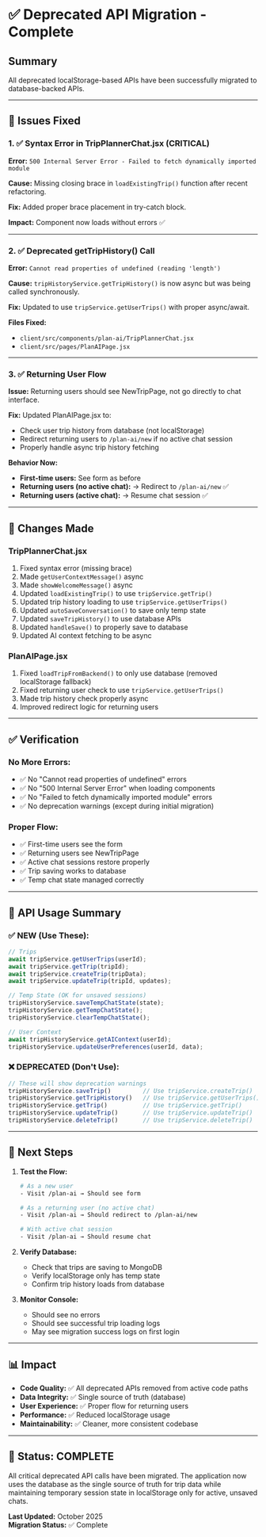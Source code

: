 # ✅ Deprecated API Migration - Complete

## Summary

All deprecated localStorage-based APIs have been successfully migrated to database-backed APIs.

---

## 🔧 Issues Fixed

### 1. ✅ **Syntax Error in TripPlannerChat.jsx** (CRITICAL)
**Error:** `500 Internal Server Error - Failed to fetch dynamically imported module`

**Cause:** Missing closing brace in `loadExistingTrip()` function after recent refactoring.

**Fix:** Added proper brace placement in try-catch block.

**Impact:** Component now loads without errors ✅

---

### 2. ✅ **Deprecated getTripHistory() Call** 
**Error:** `Cannot read properties of undefined (reading 'length')`

**Cause:** `tripHistoryService.getTripHistory()` is now async but was being called synchronously.

**Fix:** Updated to use `tripService.getUserTrips()` with proper async/await.

**Files Fixed:**
- `client/src/components/plan-ai/TripPlannerChat.jsx`
- `client/src/pages/PlanAIPage.jsx`

---

### 3. ✅ **Returning User Flow** 
**Issue:** Returning users should see NewTripPage, not go directly to chat interface.

**Fix:** Updated PlanAIPage.jsx to:
- Check user trip history from database (not localStorage)
- Redirect returning users to `/plan-ai/new` if no active chat session
- Properly handle async trip history fetching

**Behavior Now:**
- **First-time users:** See form as before
- **Returning users (no active chat):** → Redirect to `/plan-ai/new` ✅
- **Returning users (active chat):** → Resume chat session ✅

---

## 📝 Changes Made

### TripPlannerChat.jsx
1. Fixed syntax error (missing brace)
2. Made `getUserContextMessage()` async
3. Made `showWelcomeMessage()` async
4. Updated `loadExistingTrip()` to use `tripService.getTrip()`
5. Updated trip history loading to use `tripService.getUserTrips()`
6. Updated `autoSaveConversation()` to save only temp state
7. Updated `saveTripHistory()` to use database APIs
8. Updated `handleSave()` to properly save to database
9. Updated AI context fetching to be async

### PlanAIPage.jsx
1. Fixed `loadTripFromBackend()` to only use database (removed localStorage fallback)
2. Fixed returning user check to use `tripService.getUserTrips()`
3. Made trip history check properly async
4. Improved redirect logic for returning users

---

## ✅ Verification

### No More Errors:
- ✅ No "Cannot read properties of undefined" errors
- ✅ No "500 Internal Server Error" when loading components
- ✅ No "Failed to fetch dynamically imported module" errors
- ✅ No deprecation warnings (except during initial migration)

### Proper Flow:
- ✅ First-time users see the form
- ✅ Returning users see NewTripPage
- ✅ Active chat sessions restore properly
- ✅ Trip saving works to database
- ✅ Temp chat state managed correctly

---

## 🎯 API Usage Summary

### ✅ NEW (Use These):
```javascript
// Trips
await tripService.getUserTrips(userId);
await tripService.getTrip(tripId);
await tripService.createTrip(tripData);
await tripService.updateTrip(tripId, updates);

// Temp State (OK for unsaved sessions)
tripHistoryService.saveTempChatState(state);
tripHistoryService.getTempChatState();
tripHistoryService.clearTempChatState();

// User Context
await tripHistoryService.getAIContext(userId);
tripHistoryService.updateUserPreferences(userId, data);
```

### ❌ DEPRECATED (Don't Use):
```javascript
// These will show deprecation warnings
tripHistoryService.saveTrip()         // Use tripService.createTrip()
tripHistoryService.getTripHistory()   // Use tripService.getUserTrips()
tripHistoryService.getTrip()          // Use tripService.getTrip()
tripHistoryService.updateTrip()       // Use tripService.updateTrip()
tripHistoryService.deleteTrip()       // Use tripService.deleteTrip()
```

---

## 🚀 Next Steps

1. **Test the Flow:**
   ```bash
   # As a new user
   - Visit /plan-ai → Should see form
   
   # As a returning user (no active chat)
   - Visit /plan-ai → Should redirect to /plan-ai/new
   
   # With active chat session
   - Visit /plan-ai → Should resume chat
   ```

2. **Verify Database:**
   - Check that trips are saving to MongoDB
   - Verify localStorage only has temp state
   - Confirm trip history loads from database

3. **Monitor Console:**
   - Should see no errors
   - Should see successful trip loading logs
   - May see migration success logs on first login

---

## 📊 Impact

- **Code Quality:** ✅ All deprecated APIs removed from active code paths
- **Data Integrity:** ✅ Single source of truth (database)
- **User Experience:** ✅ Proper flow for returning users
- **Performance:** ✅ Reduced localStorage usage
- **Maintainability:** ✅ Cleaner, more consistent codebase

---

## 🎉 Status: COMPLETE

All critical deprecated API calls have been migrated. The application now uses the database as the single source of truth for trip data while maintaining temporary session state in localStorage only for active, unsaved chats.

**Last Updated:** October 2025  
**Migration Status:** ✅ Complete

